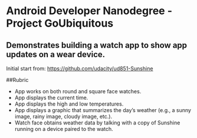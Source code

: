 # Android Developer Nanodegree - Project GoUbiquitous
## Demonstrates building a watch app to show app updates on a wear device.

Initial start from: https://github.com/udacity/ud851-Sunshine

##Rubric
* App works on both round and square face watches.
* App displays the current time.
* App displays the high and low temperatures.
* App displays a graphic that summarizes the day’s weather (e.g., a sunny image, rainy image, cloudy image, etc.).
* Watch face obtains weather data by talking with a copy of Sunshine running on a device paired to the watch.
